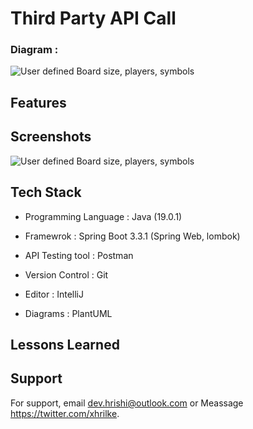 # Third Party API Call


### Diagram :

![User defined Board size, players, symbols]()

## Features


## Screenshots

![User defined Board size, players, symbols]()


## Tech Stack

- Programming Language : Java (19.0.1)

- Framewrok : Spring Boot 3.3.1 (Spring Web, lombok)

- API Testing tool : Postman
  
- Version Control : Git

- Editor : IntelliJ

- Diagrams : PlantUML

## Lessons Learned


## Support

For support, email dev.hrishi@outlook.com or Meassage https://twitter.com/xhrilke.
